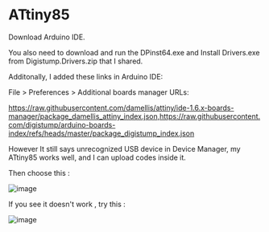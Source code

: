 # ATtiny85

Download Arduino IDE.

You also need to download and run the DPinst64.exe and Install Drivers.exe from Digistump.Drivers.zip that I shared.

Additonally, I added these links in Arduino IDE:

File > Preferences > Additional boards manager URLs: 

https://raw.githubusercontent.com/damellis/attiny/ide-1.6.x-boards-manager/package_damellis_attiny_index.json,https://raw.githubusercontent.com/digistump/arduino-boards-index/refs/heads/master/package_digistump_index.json

However It still says unrecognized USB device in Device Manager, my ATtiny85 works well, and I can upload codes inside it.

Then choose this :

![image](https://github.com/user-attachments/assets/3a3d46d9-e407-4ad5-a894-8504b61e599b)

If you see it doesn't work , try this :

![image](https://github.com/user-attachments/assets/8b227d53-491c-4172-bca6-956746aef127)
